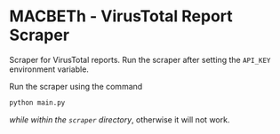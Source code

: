 # MACBETh - VirusTotal Report Scraper

Scraper for VirusTotal reports. Run the scraper after setting the `API_KEY` environment variable.

Run the scraper using the command

```bash
python main.py
```

*while within the `scraper` directory*, otherwise it will not work.
